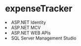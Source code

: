 # expenseTracker
<li>ASP.NET Identity</li>
<li>ASP.NET MCV</li>
<li>ASP.NET WEB APIs</li>
<li>SQL Server Management Studio</li>
